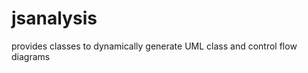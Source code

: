 jsanalysis
==========

provides classes to dynamically generate UML class and control flow diagrams
